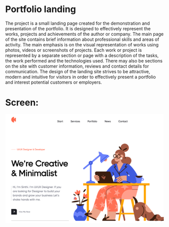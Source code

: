 # Portfolio landing

The project is a small landing page created for the demonstration and presentation of the portfolio.
It is designed to effectively represent the works, projects and achievements of the author or company.
The main page of the site contains brief information about professional skills and areas of activity. 
The main emphasis is on the visual representation of works using photos, videos or screenshots of projects. 
Each work or project is represented by a separate section or page with a description of the tasks, 
the work performed and the technologies used. There may also be sections on the site with customer information, 
reviews and contact details for communication. The design of the landing site strives to be attractive, 
modern and intuitive for visitors in order to effectively present a portfolio and interest potential customers or employers.

# Screen:
![alt text](img/img.png)
